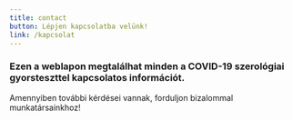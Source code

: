 ```yaml
---
title: contact
button: Lépjen kapcsolatba velünk!
link: /kapcsolat
---
```

### Ezen a weblapon megtalálhat minden a COVID-19 szerológiai gyorsteszttel kapcsolatos információt. 

Amennyiben további kérdései vannak, forduljon bizalommal munkatársainkhoz!